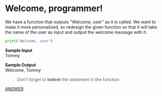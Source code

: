 # Welcome, programmer!

We have a function that outputs "Welcome, user" as it is called. We want to make it more personalized, so redesign the given function so that it will take the name of the user as input and output the welcome message with it.

```python
print("Welcome, user")
```

**Sample Input** </br>
Tommy

**Sample Output** </br>
Welcome, Tommy

> Don't forget to **indent** the statement in the function

[ANSWER](/Answers/00027-%20Welcome%2C%20programmer!.py)
